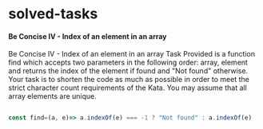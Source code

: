 # solved-tasks

#### Be Concise IV - Index of an element in an array
     
 Be Concise IV - Index of an element in an array
 Task
 Provided is a function find which accepts two parameters in the following order: array, 
 element and returns the index of the element if found and "Not found" otherwise. 
 Your task is to shorten the code as much as possible in order to meet the strict character count requirements of the Kata. 
 You may assume that all array elements are unique.
  
   
   
```javascript

const find=(a, e)=> a.indexOf(e) === -1 ? "Not found" : a.indexOf(e)





```
